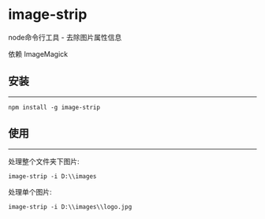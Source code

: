 # image-strip

node命令行工具 - 去除图片属性信息

依赖 ImageMagick

## 安装
---

```shell
npm install -g image-strip
```

## 使用
---

处理整个文件夹下图片:
```shell
image-strip -i D:\\images
```

处理单个图片:
```shell
image-strip -i D:\\images\\logo.jpg
```